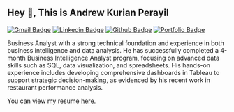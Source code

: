 ## Hey 👋, This is Andrew Kurian Perayil
[![Gmail Badge](https://img.shields.io/badge/-andrewperayil@gmail.com-c14438?style=flat&logo=Gmail&logoColor=white&link=mailto:andrewperayil@gmail.com)](mailto:andrewperayil@gmail.com) 
[![Linkedin Badge](https://img.shields.io/badge/-https://www.linkedin.com/in/andrew-kurian-perayil/-0072b1?style=flat&logo=Linkedin&logoColor=white&link=https://www.linkedin.com/in/https://www.linkedin.com/in/andrew-kurian-perayil//)](https://www.linkedin.com/in/https://www.linkedin.com/in/andrew-kurian-perayil//) [![Github Badge](https://img.shields.io/badge/-andrewperayil-grey?style=flat&logo=github&logoColor=white&link=https://github.com/andrewperayil/)](https://www.github.com/andrewperayil/) [![Portfolio Badge](https://img.shields.io/badge/portfolio-web-blue?style=flat&link=https://github.com/andrewperayil/)](https://github.com/andrewperayil/) <p align='left'>Business Analyst with a strong technical foundation and experience in both business intelligence and data analysis. He has successfully completed a 4-month Business Intelligence Analyst program, focusing on advanced data skills such as SQL, data visualization, and spreadsheets. His hands-on experience includes developing comprehensive dashboards in Tableau to support strategic decision-making, as evidenced by his recent work in restaurant performance analysis.</p><p align='left'> You can view my resume <a href='https://docs.google.com/document/d/1Q6ptPcH9UrSaw8BHsa6AsIMfZoVEctlB/edit?usp=sharing&ouid=114244930986702891208&rtpof=true&sd=true ' target=_blank><u>here</u>.</a></p>



